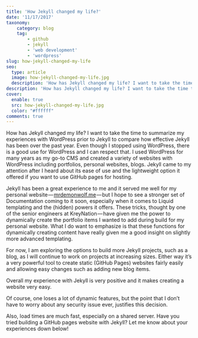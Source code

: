 ```yaml
---
title: 'How Jekyll changed my life?'
date: '11/17/2017'
taxonomy:
    category: blog
    tag:
        - github
        - jekyll
        - 'web development'
        - 'wordpress'
slug: how-jekyll-changed-my-life
seo:
  type: article
  image: how-jekyll-changed-my-life.jpg
  description: 'How has Jekyll changed my life? I want to take the time to summarize my experiences with WordPress prior to Jekyll to compare how effective Jekyll has been over the past year. Even though I stopped using WordPress, there is a good use for WordPress and I can respect that.'
description: 'How has Jekyll changed my life? I want to take the time to summarize my experiences with WordPress prior to Jekyll to compare how effective Jekyll has been over the past year.'
cover:
  enable: true
  src: how-jekyll-changed-my-life.jpg
  color: "#ffffff"
comments: true
---
```

How has Jekyll changed my life? I want to take the time to summarize my experiences with WordPress prior to Jekyll to compare how effective Jekyll has been over the past year.
Even though I stopped using WordPress, there is a good use for WordPress and I can respect that.
I used WordPress for many years as my go-to CMS and created a variety of websites with WordPress including portfolios, personal websites, blogs.
Jekyll came to my attention after I heard about its ease of use and the lightweight option it offered if you want to use GitHub pages for hosting.

Jekyll has been a great experience to me and it served me well for my personal website — <a href="https://www.mrdemonwolf.me">mrdemonwolf.me</a> — but I hope to see a stronger set of Documentation coming to it soon, especially when it comes to Liquid templating and the (hidden) powers it offers.
These tricks, thought by one of the senior engineers at KreyNation — have given me the power to dynamically create the portfolio items I wanted to add during build for my personal website.
What I do want to emphasize is that these functions for dynamically creating content have really given me a good insight on slightly more advanced templating.

For now, I am exploring the options to build more Jekyll projects, such as a blog, as I will continue to work on projects at increasing sizes.
Either way it’s a very powerful tool to create static (GitHub Pages) websites fairly easily and allowing easy changes such as adding new blog items.

Overall my experience with Jekyll is very positive and it makes creating a website very easy.

Of course, one loses a lot of dynamic features, but the point that I don’t have to worry about any security issue ever, justifies this decision.

Also, load times are much fast, especially on a shared server. Have you tried building a GitHub pages website with Jekyll? Let me know about your experiences down below!
